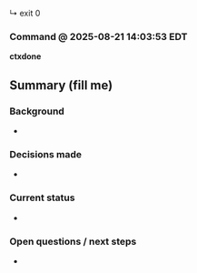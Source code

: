 ↳ exit 0

### Command @ 2025-08-21 14:03:53 EDT
**ctxdone**

## Summary (fill me)
### Background
- 

### Decisions made
- 

### Current status
- 

### Open questions / next steps
- 

